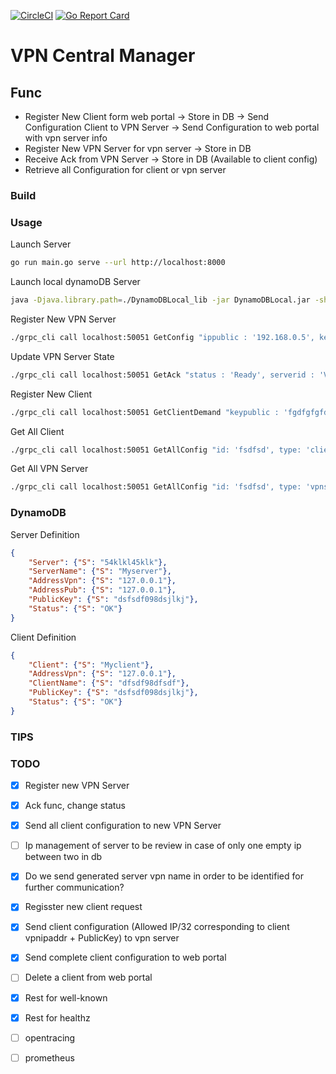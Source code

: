 [![CircleCI](https://circleci.com/gh/jsenon/vpncentralmanager.svg?style=svg)](https://circleci.com/gh/jsenon/vpncentralmanager)
[![Go Report Card](https://goreportcard.com/badge/github.com/jsenon/vpncentralmanager)](https://goreportcard.com/report/github.com/jsenon/vpncentralmanager)

# VPN Central Manager

## Func

- Register New Client form web portal -> Store in DB -> Send Configuration Client to VPN Server -> Send Configuration to web portal with vpn server info
- Register New VPN Server for vpn server -> Store in DB
- Receive Ack from VPN Server -> Store in DB (Available to client config)
- Retrieve all Configuration for client or vpn server

### Build

### Usage

Launch Server

```sh
go run main.go serve --url http://localhost:8000
```

Launch local dynamoDB Server

```sh
java -Djava.library.path=./DynamoDBLocal_lib -jar DynamoDBLocal.jar -sharedDb
```

Register New VPN Server

```sh
./grpc_cli call localhost:50051 GetConfig "ippublic : '192.168.0.5', keypublic : 'fdjlfdsjkf989dfjsklj', hostname : 'Server1'"
```

Update VPN Server State

```sh
./grpc_cli call localhost:50051 GetAck "status : 'Ready', serverid : 'VcnfxJcuibnfbmta'"
```

Register New Client

```sh
./grpc_cli call localhost:50051 GetClientDemand "keypublic : 'fgdfgfgfdg867gfdgdf', hostname : 'Myclient1'"
```

Get All Client

```sh
./grpc_cli call localhost:50051 GetAllConfig "id: 'fsdfsd', type: 'client'"
```

Get All VPN Server

```sh
./grpc_cli call localhost:50051 GetAllConfig "id: 'fsdfsd', type: 'vpnserver'"
```

### DynamoDB

Server Definition

```json
{
    "Server": {"S": "54klkl45klk"},
    "ServerName": {"S": "Myserver"},
    "AddressVpn": {"S": "127.0.0.1"},
    "AddressPub": {"S": "127.0.0.1"},
    "PublicKey": {"S": "dsfsdf098dsjlkj"},
    "Status": {"S": "OK"}
}
```

Client Definition

```json
{
    "Client": {"S": "Myclient"},
    "AddressVpn": {"S": "127.0.0.1"},
    "ClientName": {"S": "dfsdf98dfsdf"},
    "PublicKey": {"S": "dsfsdf098dsjlkj"},
    "Status": {"S": "OK"}
}
```

### TIPS

### TODO

- [x] Register new VPN Server
- [x] Ack func, change status
- [x] Send all client configuration to new VPN Server
- [ ] Ip management of server to be review in case of only one empty ip between two in db
- [x] Do we send generated server vpn name in order to be identified for further communication?

- [x] Regisster new client request
- [x] Send client configuration (Allowed IP/32 corresponding to client vpnipaddr + PublicKey) to vpn server
- [x] Send complete client configuration to web portal
- [ ] Delete a client from web portal

- [x] Rest for well-known
- [x] Rest for healthz
- [ ] opentracing
- [ ] prometheus